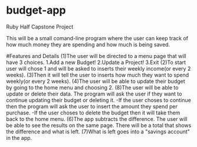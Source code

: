 # budget-app
Ruby Half Capstone Project

This will be a small comand-line program where the user can keep track of how much money they are spending and how much is being saved. 

#Features and Details
    (1)The user will be directed to a menu page that will have 3 choices.
        1.Add a new Budget!
        2.Update a Project!
        3.Exit
    (2)To start user will chose 1 and will be asked to inserts their weekly income(or every 2 weeks).
    (3)Then it will tell the user to inserts how much they want to spend weekly(or every 2 weeks).
    (4)The user will be able to update their budget by going to the home menu and choosing 2.
    (8)The user will be able to update or delete their data. The program will ask the user if they want to continue updating their budget or deleting it. 
        -If the user choses to continue then the program will ask the user to insert the amount they spend per purchase.
        -If the user choses to delete the budget then it will take them back to the home menu.
    (6)The app subtracts the difference. The user will be able to see the results on the same page. There will be a total that shows the difference and what is left.
    (7)What is left goes into a "savings account" in the app. 
     
